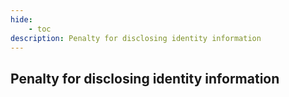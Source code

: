 ```yaml
---
hide:
    - toc
description: Penalty for disclosing identity information
---
```


## Penalty for disclosing identity information
